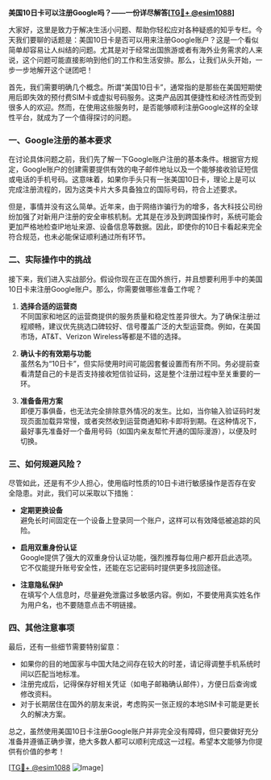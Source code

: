 **美国10日卡可以注册Google吗？——一份详尽解答[[TG💪+ @esim1088](https://t.me/s/esim1088)]**

大家好，这里是致力于解决生活小问题、帮助你轻松应对各种疑惑的知乎专栏。今天我们要聊的话题是：美国10日卡是否可以用来注册Google账户？这是一个看似简单却容易让人纠结的问题。尤其是对于经常出国旅游或者有海外业务需求的人来说，这个问题可能直接影响到他们的工作和生活安排。那么，让我们从头开始，一步一步地解开这个谜团吧！

首先，我们需要明确几个概念。所谓“美国10日卡”，通常指的是那些在美国短期使用后即失效的预付费SIM卡或虚拟号码服务。这类产品因其便捷性和经济性而受到很多人的欢迎。然而，在使用这些服务时，是否能够顺利注册Google这样的全球性平台，就成为了一个值得探讨的问题。

### 一、Google注册的基本要求

在讨论具体问题之前，我们先了解一下Google账户注册的基本条件。根据官方规定，Google账户的创建需要提供有效的电子邮件地址以及一个能够接收验证短信或电话的手机号码。这意味着，如果你手头只有一张美国10日卡，理论上是可以完成注册流程的，因为这类卡片大多具备独立的国际号码，符合上述要求。

但是，事情并没有这么简单。近年来，由于网络诈骗行为的增多，各大科技公司纷纷加强了对新用户注册的安全审核机制。尤其是在涉及到跨国操作时，系统可能会更加严格地检查IP地址来源、设备信息等数据。因此，即使你的10日卡看起来完全符合规范，也未必能保证顺利通过所有环节。

### 二、实际操作中的挑战

接下来，我们进入实战部分。假设你现在正在国外旅行，并且想要利用手中的美国10日卡来注册Google账户。那么，你需要做哪些准备工作呢？

1. **选择合适的运营商**  
   不同国家和地区的运营商提供的服务质量和稳定性差异很大。为了确保注册过程顺畅，建议优先挑选口碑较好、信号覆盖广泛的大型运营商。例如，在美国市场，AT&T、Verizon Wireless等都是不错的选择。

2. **确认卡的有效期与功能**  
   虽然名为“10日卡”，但实际使用时间可能因套餐设置而有所不同。务必提前查看清楚自己的卡是否支持接收短信验证码，这是整个注册过程中至关重要的一环。

3. **准备备用方案**  
   即便万事俱备，也无法完全排除意外情况的发生。比如，当你输入验证码时发现页面加载异常慢，或者突然收到运营商通知称卡即将到期。在这种情况下，最好事先准备好一个备用号码（如国内亲友帮忙开通的国际漫游），以便及时切换。

### 三、如何规避风险？

尽管如此，还是有不少人担心，使用临时性质的10日卡进行敏感操作是否存在安全隐患。对此，我们可以采取以下措施：

- **定期更换设备**  
  避免长时间固定在一个设备上登录同一个账户，这样可以有效降低被追踪的风险。
  
- **启用双重身份认证**  
  Google提供了强大的双重身份认证功能，强烈推荐每位用户都开启此选项。它不仅能提升账号安全性，还能在忘记密码时提供更多找回途径。

- **注意隐私保护**  
  在填写个人信息时，尽量避免泄露过多敏感内容。例如，不要使用真实姓名作为用户名，也不要随意点击不明链接。

### 四、其他注意事项

最后，还有一些细节需要特别留意：

- 如果你的目的地国家与中国大陆之间存在较大的时差，请记得调整手机系统时间以匹配当地标准。
- 注册完成后，记得保存好相关凭证（如电子邮箱确认邮件），方便日后查询或修改资料。
- 对于长期居住在国外的朋友来说，考虑购买一张正规的本地SIM卡可能是更长久的解决方案。

总之，虽然使用美国10日卡注册Google账户并非完全没有障碍，但只要做好充分准备并遵循正确步骤，绝大多数人都可以顺利完成这一过程。希望本文能够为你提供有价值的参考！

[[TG💪+ @esim1088](https://t.me/s/esim1088) ![Image](https://i.postimg.cc/4NQfJmqS/Snipaste-2025-05-13-00-14-12.png)]
